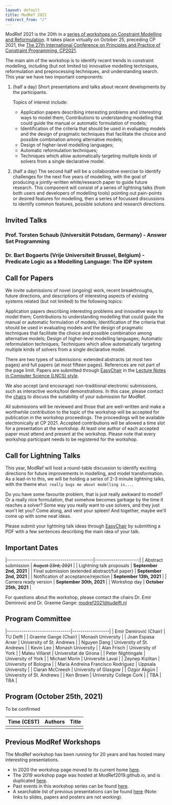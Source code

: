 ```yaml
---
layout: default
title: ModRef 2021
redirect_from: "/"
---
```


ModRef 2021 is the 20th in a [series of workshops on Constraint Modelling and Reformulation](https://www-users.cs.york.ac.uk/~frisch/ModRef/).
It takes place virtually on October 25, preceding CP 2021, the [The 27th International Conference on Principles and Practice of Constraint Programming, CP2021](http://cp2021.a4cp.org/).

The main aim of the workshop is to identify recent trends in constraint modelling, including (but not limited to) innovative modelling techniques, reformulation and preprocessing techniques, and understanding search. This year we have two important components:

1. (half a day) Short presentations and talks about recent developments by the participants.

    Topics of interest include:
    - Application papers describing interesting problems and interesting ways to model them;
    Contributions to understanding modelling that could guide the manual or automatic
    formulation of models;
    - Identification of the criteria that should be used in evaluating models and the design of
    pragmatic techniques that facilitate the choice and possible combination among
    alternative models;
    - Design of higher-level modelling languages;
    - Automatic reformulation techniques;
    - Techniques which allow automatically targeting multiple kinds of solvers from a single declarative model.

2.  (half a day) The second half will be a collaborative exercise to identify challenges for the next five years of modelling, with the goal of producing a jointly-written white/research paper to guide future research. This component will consist of a series of lightning talks (from both users and developers of modelling tools) pointing out pain-points or desired features for modelling, then a series of focussed discussions to identify common features, possible solutions and research directions.

## <a name="invtalks"></a> Invited Talks

### **Prof. Torsten Schaub** (Universität Potsdam, Germany) - Answer Set Programming

### **Dr. Bart Bogaerts** (Vrije Universiteit Brussel, Belgium) - Predicate Logic as a Modelling Language: The IDP system


## <a name="callForPapers"></a> Call for Papers 
We invite submissions of novel (ongoing) work, recent breakthroughs, future directions, and descriptions of interesting aspects of existing systems related (but not limited) to the following topics:

Application papers describing interesting problems and innovative ways to model them;
Contributions to understanding modelling that could guide the manual or automatic formulation of models;
Identification of the criteria that should be used in evaluating models and the design of pragmatic techniques that facilitate the choice and possible combination among alternative models;
Design of higher-level modelling languages;
Automatic reformulation techniques;
Techniques which allow automatically targeting multiple kinds of solvers from a single declarative model.

There are two types of submissions: extended abstracts (at most two pages) and full papers (at most fifteen pages). References are not part of the page limit. Papers are submitted through [EasyChair](https://easychair.org/conferences/?conf=modref2021) in the [Lecture Notes in Computer Science (LNCS) style](https://resource-cms.springernature.com/springer-cms/rest/v1/content/19238648/data/v1).

We also accept (and encourage) non-traditional electronic submissions, such as interactive works/tool demonstrations. In this case, please contact the [chairs](mailto://modref2021@tudelft.nl) to discuss the suitability of your submission for ModRef.

All submissions will be reviewed and those that are well-written and make a worthwhile contribution to the topic of the workshop will be accepted for publication in the workshop proceedings. The proceedings will be available electronically at CP 2021. Accepted contributions will be allowed a time slot for a presentation at the workshop. At least one author of each accepted paper must attend and present at the workshop. Please note that every workshop participant needs to be registered for the workshop.


## <a name="callForLightning"></a> Call for Lightning Talks
This year, ModRef will host a round-table discussion to identify exciting directions for future
improvements in modelling, and model transformation. As a lead-in to this, we will be holding
a series of 2-3 minute lightning talks, with the theme `What really bugs me about modelling is...`.

Do you have some favourite problem, that is just really awkward to model? Or a really nice formulation,
that somehow becomes garbage by the time it reaches a solver? Some way you really want to use
solvers, and they just won't let you? Come along, and vent your spleen! And together, maybe we'll come
up with some neat ideas.

Please submit your lightning talk ideas through [EasyChair](https://easychair.org/conferences/?conf=modref2021) by submitting a PDF with a few sentences
describing the main idea of your talk.

## <a name="importantDates"></a> Important Dates

|------------------------------------------|---------------------:|
| Abstract submission                      | ~~August 23rd, 2021~~  |
| Lightning talk proposals                  | **September 2nd, 2021**  |
| Final submission (extended abstract/full paper)                     | **September 2nd, 2021**  |
| Notification of acceptance/rejection | **September 13th, 2021** |
| Camera ready version                 | **September 30th, 2021** |
| Workshop day                             | **October 25th, 2021**  |

For questions about the workshop, please contact the chairs Dr. Emir Demirović and Dr. Graeme Gange: <modref2021@tudelft.nl>

## <a name="programCommittee"></a> Program Committee

|-------------------------------|------------------|
| Emir Demirović (Chair)        | TU Delft         | 
| Graeme Gange (Chair)          | Monash University |
| Joan Espasa Arxer | University of St. Andrews |
| Nguyen Dang | University of St. Andrews |
| Kevin Leo | Monash University |
| Alan Frisch | University of York |
| Mateu Villaret | Universitat de Girona |
| Peter Nightingale | University of York |
| Michael Morin | Université Laval |
| Zeynep Kiziltan | University of Bologna |
| María Andreína Francisco Rodríguez | Uppsala University |
| Ciaran McCreesh | University of Glasgow |
| Özgür Akgün | University of St. Andrews |
| Ken Brown | University College Cork |
| TBA | TBA |


## <a name="timetable"></a> Program (October 25th, 2021)

To be confirmed

| Time (CEST) | Authors | Title |
|------| ------- | ----- |
|      |         |       |

## <a name="pmodrefs"></a> Previous ModRef Workshops
The ModRef workshop has been running for 20 years and has hosted many interesting presentations.

 - In 2020 the workshop page moved to its current home [here](ModRef2020).
 - The 2019 workshop page was hosted at ModRef2019.github.io, and is duplicated [here](ModRef2019).
 - Past events in this workshop series can be found [here](https://www-users.cs.york.ac.uk/~frisch/ModRef/).
 - A searchable list of previous presentations can be found [here](ModRefHistory) (Note: links to slides, papers and posters are not working).
